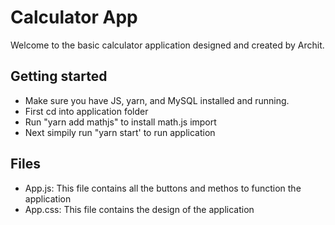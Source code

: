 # Calculator App

Welcome to the basic calculator application designed and created by Archit.

## Getting started 
- Make sure you have JS, yarn, and MySQL installed and running.
- First cd into application folder
- Run "yarn add mathjs" to install math.js import
- Next simpily run "yarn start' to run application

## Files
- App.js: This file contains all the buttons and methos to function the application
- App.css: This file contains the design of the application
